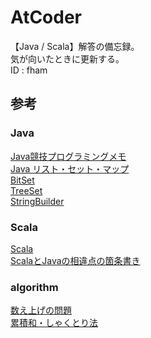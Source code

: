 # AtCoder
【Java / Scala】解答の備忘録。  
気が向いたときに更新する。  
ID : fham

## 参考
### Java
[Java競技プログラミングメモ](http://qiita.com/p_shiki37/items/65c18f88f4d24b2c528b)  
[Java リスト・セット・マップ](http://www.tohoho-web.com/java/collection.htm)  
[BitSet](https://docs.oracle.com/javase/jp/8/docs/api/java/util/BitSet.html)  
[TreeSet](http://docs.oracle.com/javase/jp/7/api/java/util/TreeSet.html)  
[StringBuilder](https://docs.oracle.com/javase/jp/6/api/java/lang/StringBuilder.html)  

### Scala
[Scala](http://www.ne.jp/asahi/hishidama/home/tech/scala/index.html)  
[ScalaとJavaの相違点の箇条書き](http://blog.mwsoft.jp/article/47056512.html)  

### algorithm
[数え上げの問題](http://nagoyacoder.web.fc2.com/topcoder/topcoder_cpp4.html)  
[累積和・しゃくとり法](http://paiza.hatenablog.com/entry/2015/01/21/%E3%80%90%E7%B4%AF%E7%A9%8D%E5%92%8C%E3%80%81%E3%81%97%E3%82%83%E3%81%8F%E3%81%A8%E3%82%8A%E6%B3%95%E3%80%91%E5%88%9D%E7%B4%9A%E8%80%85%E3%81%A7%E3%82%82%E8%A7%A3%E3%82%8B%E3%82%A2%E3%83%AB%E3%82%B4)
